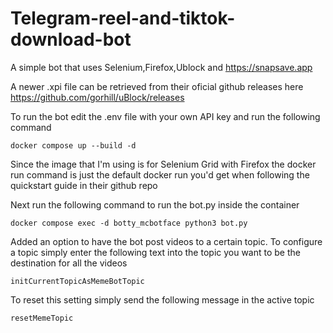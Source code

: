 # Telegram-reel-and-tiktok-download-bot


A simple bot that uses Selenium,Firefox,Ublock and https://snapsave.app

A newer .xpi file can be retrieved from their oficial github releases here https://github.com/gorhill/uBlock/releases


To run the bot edit the .env file with your own API key and run the following command
```
docker compose up --build -d
```
Since the image that I'm using is for Selenium Grid with Firefox the docker run command is just the default docker run you'd get when following the quickstart guide in their github repo

Next run the following command to run the bot.py inside the container

```
docker compose exec -d botty_mcbotface python3 bot.py
```

Added an option to have the bot post videos to a certain topic.
To configure a topic simply enter the following text into the topic you want to be the destination for all the videos 
```
initCurrentTopicAsMemeBotTopic
```

To reset this setting simply send the following message in the active topic
```
resetMemeTopic
``` 